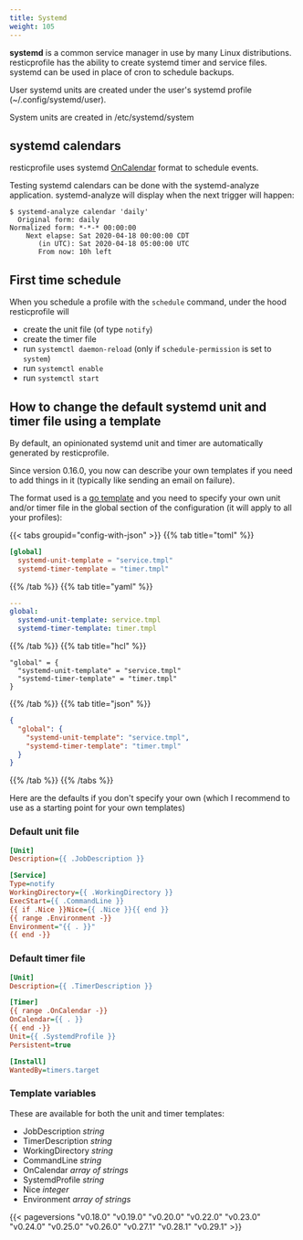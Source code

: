 ```yaml
---
title: Systemd
weight: 105
---
```




**systemd** is a common service manager in use by many Linux distributions.
resticprofile has the ability to create systemd timer and service files.
systemd can be used in place of cron to schedule backups.

User systemd units are created under the user's systemd profile (~/.config/systemd/user).

System units are created in /etc/systemd/system

## systemd calendars

resticprofile uses systemd
[OnCalendar](https://www.freedesktop.org/software/systemd/man/systemd.time.html#Calendar%20Events)
format to schedule events.

Testing systemd calendars can be done with the systemd-analyze application.
systemd-analyze will display when the next trigger will happen:

```shell
$ systemd-analyze calendar 'daily'
  Original form: daily
Normalized form: *-*-* 00:00:00
    Next elapse: Sat 2020-04-18 00:00:00 CDT
       (in UTC): Sat 2020-04-18 05:00:00 UTC
       From now: 10h left
```

## First time schedule

When you schedule a profile with the `schedule` command, under the hood resticprofile will
- create the unit file (of type `notify`)
- create the timer file
- run `systemctl daemon-reload` (only if `schedule-permission` is set to `system`)
- run `systemctl enable`
- run `systemctl start`

## How to change the default systemd unit and timer file using a template

By default, an opinionated systemd unit and timer are automatically generated by resticprofile.

Since version 0.16.0, you now can describe your own templates if you need to add things in it (typically like sending an email on failure).

The format used is a [go template](https://pkg.go.dev/text/template) and you need to specify your own unit and/or timer file in the global section of the configuration (it will apply to all your profiles):

{{< tabs groupid="config-with-json" >}}
{{% tab title="toml" %}}

```toml
[global]
  systemd-unit-template = "service.tmpl"
  systemd-timer-template = "timer.tmpl"
```

{{% /tab %}}
{{% tab title="yaml" %}}

```yaml
---
global:
  systemd-unit-template: service.tmpl
  systemd-timer-template: timer.tmpl
```

{{% /tab %}}
{{% tab title="hcl" %}}

```hcl
"global" = {
  "systemd-unit-template" = "service.tmpl"
  "systemd-timer-template" = "timer.tmpl"
}
```

{{% /tab %}}
{{% tab title="json" %}}

```json
{
  "global": {
    "systemd-unit-template": "service.tmpl",
    "systemd-timer-template": "timer.tmpl"
  }
}
```

{{% /tab %}}
{{% /tabs %}}

Here are the defaults if you don't specify your own (which I recommend to use as a starting point for your own templates)

### Default unit file

```ini
[Unit]
Description={{ .JobDescription }}

[Service]
Type=notify
WorkingDirectory={{ .WorkingDirectory }}
ExecStart={{ .CommandLine }}
{{ if .Nice }}Nice={{ .Nice }}{{ end }}
{{ range .Environment -}}
Environment="{{ . }}"
{{ end -}}
```

### Default timer file

```ini
[Unit]
Description={{ .TimerDescription }}

[Timer]
{{ range .OnCalendar -}}
OnCalendar={{ . }}
{{ end -}}
Unit={{ .SystemdProfile }}
Persistent=true

[Install]
WantedBy=timers.target
```

### Template variables

These are available for both the unit and timer templates:

* JobDescription   *string*
* TimerDescription *string*
* WorkingDirectory *string*
* CommandLine      *string*
* OnCalendar       *array of strings*
* SystemdProfile   *string*
* Nice             *integer*
* Environment      *array of strings*

{{< pageversions "v0.18.0" "v0.19.0" "v0.20.0" "v0.22.0" "v0.23.0" "v0.24.0" "v0.25.0" "v0.26.0" "v0.27.1" "v0.28.1" "v0.29.1" >}}
